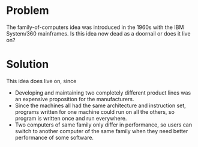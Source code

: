 # Problem
The family-of-computers idea was introduced in the 1960s with the IBM System/360 mainframes. Is this idea now dead as a doornail or does it live on?
# Solution
This idea does live on, since

- Developing and maintaining two completely different product lines was an expensive proposition for the manufacturers. 
- Since the machines all had the same architecture and instruction set, programs written for one machine could run on all the others, so  program is written once and run everywhere.
- Two computers of same family only differ in performance, so users can switch to another computer of the same family when they need better performance of some software.



